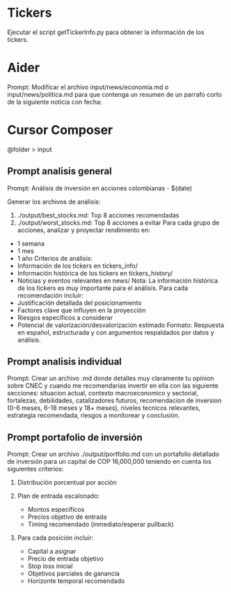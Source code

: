 # Tickers

Ejecutar el script getTickerInfo.py para obtener la información de los tickers.

# Aider

Prompt: Modificar el archivo input/news/economia.md o input/news/politica.md para que contenga un resumen de un parrafo corto de la siguiente noticia con fecha:

# Cursor Composer

@folder > input

## Prompt analisis general

Prompt: Análisis de inversión en acciones colombianas - $(date)

Generar los archivos de análisis:

1. ./output/best_stocks.md: Top 8 acciones recomendadas
2. ./output/worst_stocks.md: Top 8 acciones a evitar
   Para cada grupo de acciones, analizar y proyectar rendimiento en:

- 1 semana
- 1 mes
- 1 año
  Criterios de análisis:
- Información de los tickers en tickers_info/
- Información histórica de los tickers en tickers_history/
- Noticias y eventos relevantes en news/
  Nota: La información histórica de los tickers es muy importante para el análisis.
  Para cada recomendación incluir:
- Justificación detallada del posicionamiento
- Factores clave que influyen en la proyección
- Riesgos específicos a considerar
- Potencial de valorización/desvalorización estimado
  Formato: Respuesta en español, estructurada y con argumentos respaldados por datos y análisis.

## Prompt analisis individual

Prompt: Crear un archivo .md donde detalles muy claramente tu opinion sobre CNEC y cuando me recomendarias invertir en ella con las siguiente secciones: situacion actual, contexto macroeconomico y sectorial, fortalezas, debilidades, catalizadores futuros, recomendacion de inversion (0-6 meses, 6-18 meses y 18+ meses), niveles tecnicos relevantes, estrategia recomendada, riesgos a monitorear y conclusión.

## Prompt portafolio de inversión

Prompt: Crear un archivo ./output/portfolio.md con un portafolio detallado de inversión para un capital de COP 16,000,000 teniendo en cuenta los siguientes criterios:

1. Distribución porcentual por acción
2. Plan de entrada escalonado:

   - Montos específicos
   - Precios objetivo de entrada
   - Timing recomendado (inmediato/esperar pullback)

3. Para cada posición incluir:

   - Capital a asignar
   - Precio de entrada objetivo
   - Stop loss inicial
   - Objetivos parciales de ganancia
   - Horizonte temporal recomendado
